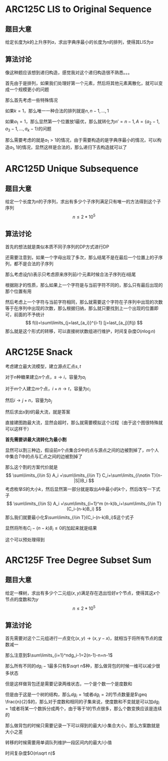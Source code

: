 # ARC125C LIS to Original Sequence

## 题目大意

给定长度为$k$的上升序列$a$，求出字典序最小的长度为$n$的排列，使得其LIS为$a$

## 算法讨论

像这种题应该想到递归构造，感觉我对这个递归构造很不熟悉。。。

首先由于是排列，如果我们处理好第一个元素，然后将其他元素离散化，就可以变成一个规模更小的问题

那么首先考虑一些特殊情况

如果$k=1$，那么唯一一种合法的排列就是$n,n-1,...,1$

如果$a_1=1$，那么显然第一个位置放$1$最优，那么就转化为$n'=n-1,A=\{a_2-1,a_3-1,...,a_k-1\}$的问题

那么需要考虑的就是$a_1>1$​的情况，由于需要构造的是字典序最小的情况，可以构造$a_1,1$的情况，显然这样是合法的，那么递归下去构造就可以了

# ARC125D Unique Subsequence

## 题目大意

给定一个长度为$n$的子序列，求出有多少个子序列满足只有唯一的方法得到这个子序列
$$
n\leq 2*10^5
$$

## 算法讨论

首先的想法就是类似本质不同子序列的DP方式进行DP

还需要注意到，如果一个字母出现了多次，那么结尾不是在最后一个位置上的子序列，都不是合法的子序列

那么考虑设$f(i)$表示只考虑原来序列前$i$个元素时候合法子序列在$i$结尾

根据刚才的性质，那么如果上一个字符是与当前字符不同的，那么只有最后出现的那个位置有用

然后考虑上一个字符与当前字符相同，那么就需要这个字符在子序列中出现的次数等于在序列中出现的次数，那么根据归纳，那么就只要找到上一个出现的位置即可，前面的不予统计
$$
f(i)=\sum\limits_{j=last_{a_i}}^{i-1} [j=last_{a_j}]f(j)
$$
那么就是这个形式的转移，可以直接树状数组进行维护，时间复杂度$O(n\log n)$

# ARC125E **Snack**

考虑建立最大流模型，建立源点汇点$s,t$

对于$n$种糖果建立$n$个点，$s\rightarrow i$，容量为$a_i$

对于$m$个人建立$m$个点，$i+n\rightarrow t$，容量为$c_i$

然后$i\rightarrow j+n$，容量为$b_j$

然后求出$s$到$t$的最大流，就是答案

直接建图跑最大流，显然会超时，那么就需要模拟这个过程（由于这个图很特殊就可以这样干）

**首先需要讲最大流转化为最小割**

显然可以割三种边，假设前$n$​个点集合$S$​中的点与源点之间的边被割掉了，$m$​个人中集合$T$​中的点与汇点之间的边被割掉了

那么这个割的方案代价就是
$$
\sum\limits_{i\in S} A_i +\sum\limits_{i\in T} C_i+\sum\limits_{i\notin T}(n-|S|)B_i
$$
考虑枚举$S$的大小$k$，然后显然第一部分就是取出$A$中最小的$k$个，然后改写一下式子
$$
\sum\limits_{i\in S} A_i +\sum\limits_{i=1}^m (n-k)b_i+\sum\limits_{i\in T}(C_i-(n-k)B_i)
$$
那么我们就要最小化$\sum\limits_{i\in T}(C_i-(n-k)B_i)$这个式子

显然将所有$C_i-(n-k)B_i\leq 0$的加起来就是结果

这个可以预处理得到

# ARC125F Tree Degree Subset Sum

## 题目大意

给定一棵树，求出有多少个二元组$(x,y)$满足存在选出恰好$x$个节点，使得其这$x$个节点的度数和为$y$
$$
n\leq 2*10^5
$$

## 算法讨论

首先需要对这个二元组进行一点变化$(x,y)\rightarrow (x,y-x)$，就相当于将所有节点的度数减一

那么注意到$\sum\limits_{i=1}^ndg_i-1=2(n-1)-n=n-1$​

那么所有不同的$dg_i-1$​最多只有$\sqrt n$种，那么做背包的时候一维可以减少很多状态

但是这样做背包还是需要记录两维状态，一个是个数一个是度数和

但是由于这是一个树的结构，那么$dg_i=1$​或者$dg_i=2$​的节点数量是$\geq \frac{n}{2}$的，那么对于度数和相同的子集来说，使度数和不变就是可以加$dg_i=1$或者将某一个数拆分成两个，由于等于1的节点很多，那么个数变换应该是连续的

那么做背包的时候只需要记录一下可以得到的最大/小集合大小，那么方案数就是大小之差

转移的时候需要用单调队列维护一段区间内的最大/小值

时间复杂度$O(n\sqrt n)$